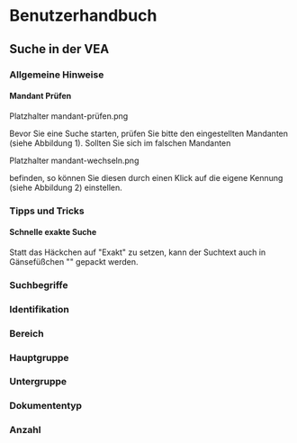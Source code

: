 # <a name="Benutzerhandbuch"></a> Benutzerhandbuch

## <a name="SucheinderVEA"></a> Suche in der VEA

### <a name="AllgemeineHinweise"></a> Allgemeine Hinweise

#### <a name="MandantPrüfen"></a> Mandant Prüfen

Platzhalter mandant-prüfen.png

Bevor Sie eine Suche starten, prüfen Sie bitte den eingestellten Mandanten (siehe Abbildung 1). Sollten Sie sich im falschen Mandanten

Platzhalter mandant-wechseln.png

befinden, so können Sie diesen durch einen Klick auf die eigene Kennung (siehe Abbildung 2) einstellen.

### <a name="TippsundTricks"></a> Tipps und Tricks
#### <a name="SchnelleexakteSuche"></a> Schnelle exakte Suche

Statt das Häckchen auf "Exakt" zu setzen, kann der Suchtext auch in Gänsefüßchen "" gepackt werden. 

### <a name="Suchbegriffe"></a> Suchbegriffe
### <a name="Identifikation"></a> Identifikation
### <a name="Bereich"></a> Bereich
### <a name="Hauptgruppe"></a> Hauptgruppe
### <a name="Untergruppe"></a> Untergruppe
### <a name="Dokumententyp"></a> Dokumententyp
### <a name="Anzahl"></a> Anzahl
